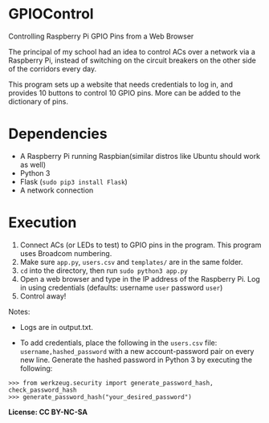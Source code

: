 # GPIOControl
Controlling Raspberry Pi GPIO Pins from a Web Browser

The principal of my school had an idea to control ACs over a network via a Raspberry Pi, instead of switching on the circuit breakers on the other side of the corridors every day.

This program sets up a website that needs credentials to log in, and provides 10 buttons to control 10 GPIO pins. More can be added to the dictionary of pins.

# Dependencies
- A Raspberry Pi running Raspbian(similar distros like Ubuntu should work as well)
- Python 3
- Flask (`sudo pip3 install Flask`)
- A network connection

# Execution
1. Connect ACs (or LEDs to test) to GPIO pins in the program. This program uses Broadcom numbering.
2. Make sure `app.py`, `users.csv` and `templates/` are in the same folder.
3. `cd` into the directory, then run `sudo python3 app.py`
4. Open a web browser and type in the IP address of the Raspberry Pi. Log in using credentials (defaults: username `user` password `user`)
5. Control away!

Notes:
- Logs are in output.txt.

- To add credentials, place the following in the `users.csv` file:
`username,hashed_password` with a new account-password pair on every new line.
Generate the hashed password in Python 3 by executing the following:
```
>>> from werkzeug.security import generate_password_hash, check_password_hash
>>> generate_password_hash("your_desired_password")
```

**License: CC BY-NC-SA**
